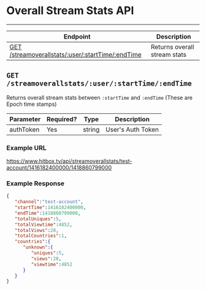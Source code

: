 # Overall Stream Stats API
***

| Endpoint | Description |
| ---- | --------------- |
| [GET /streamoverallstats/:user/:startTime/:endTime](/steamoverallstats.md#get-streamoverallstatsuserstarttimeendtime) | Returns overall stream stats |

## `GET /streamoverallstats/:user/:startTime/:endTime`

Returns overall stream stats between `:startTime` and `:endTime` (These are Epoch time stamps)

| Parameter | Required? | Type | Description |
| --- | --- | --- | --- |
| authToken | Yes | string | User's Auth Token |

### Example URL

https://www.hitbox.tv/api/streamoverallstats/test-account/1416182400000/1418860799000

### Example Response 

```json
{
   "channel":"test-account",
   "startTime":1416182400000,
   "endTime":1418860799000,
   "totalUniques":5,
   "totalViewtime":4852,
   "totalViews":28,
   "totalCountries":1,
   "countries":{
      "unknown":{
         "uniques":5,
         "views":28,
         "viewtime":4852
      }
   }
}
```
